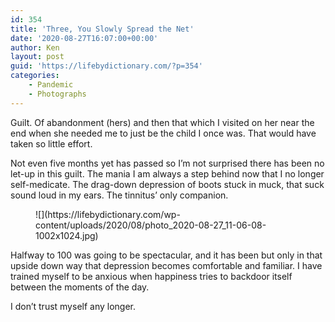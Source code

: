 ```yaml
---
id: 354
title: 'Three, You Slowly Spread the Net'
date: '2020-08-27T16:07:00+00:00'
author: Ken
layout: post
guid: 'https://lifebydictionary.com/?p=354'
categories:
    - Pandemic
    - Photographs
---
```


Guilt. Of abandonment (hers) and then that which I visited on her near the end when she needed me to just be the child I once was. That would have taken so little effort.

Not even five months yet has passed so I’m not surprised there has been no let-up in this guilt. The mania I am always a step behind now that I no longer self-medicate. The drag-down depression of boots stuck in muck, that suck sound loud in my ears. The tinnitus’ only companion.

<figure class="wp-block-image size-large is-style-default">![](https://lifebydictionary.com/wp-content/uploads/2020/08/photo_2020-08-27_11-06-08-1002x1024.jpg)</figure>Halfway to 100 was going to be spectacular, and it has been but only in that upside down way that depression becomes comfortable and familiar. I have trained myself to be anxious when happiness tries to backdoor itself between the moments of the day.

I don’t trust myself any longer.